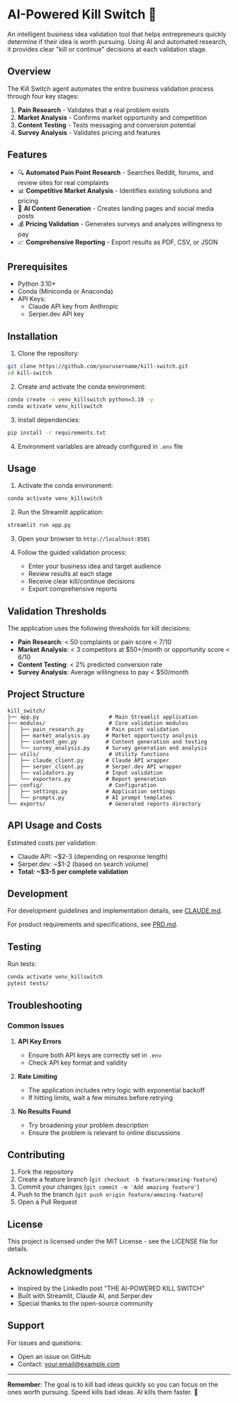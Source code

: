 # AI-Powered Kill Switch 🚦

An intelligent business idea validation tool that helps entrepreneurs quickly determine if their idea is worth pursuing. Using AI and automated research, it provides clear "kill or continue" decisions at each validation stage.

## Overview

The Kill Switch agent automates the entire business validation process through four key stages:
1. **Pain Research** - Validates that a real problem exists
2. **Market Analysis** - Confirms market opportunity and competition
3. **Content Testing** - Tests messaging and conversion potential
4. **Survey Analysis** - Validates pricing and features

## Features

- 🔍 **Automated Pain Point Research** - Searches Reddit, forums, and review sites for real complaints
- 📊 **Competitive Market Analysis** - Identifies existing solutions and pricing
- 📝 **AI Content Generation** - Creates landing pages and social media posts
- 💰 **Pricing Validation** - Generates surveys and analyzes willingness to pay
- 📈 **Comprehensive Reporting** - Export results as PDF, CSV, or JSON

## Prerequisites

- Python 3.10+
- Conda (Miniconda or Anaconda)
- API Keys:
  - Claude API key from Anthropic
  - Serper.dev API key

## Installation

1. Clone the repository:
```bash
git clone https://github.com/yourusername/kill-switch.git
cd kill-switch
```

2. Create and activate the conda environment:
```bash
conda create -n venv_killswitch python=3.10 -y
conda activate venv_killswitch
```

3. Install dependencies:
```bash
pip install -r requirements.txt
```

4. Environment variables are already configured in `.env` file

## Usage

1. Activate the conda environment:
```bash
conda activate venv_killswitch
```

2. Run the Streamlit application:
```bash
streamlit run app.py
```

3. Open your browser to `http://localhost:8501`

4. Follow the guided validation process:
   - Enter your business idea and target audience
   - Review results at each stage
   - Receive clear kill/continue decisions
   - Export comprehensive reports

## Validation Thresholds

The application uses the following thresholds for kill decisions:

- **Pain Research**: < 50 complaints or pain score < 7/10
- **Market Analysis**: < 3 competitors at $50+/month or opportunity score < 6/10
- **Content Testing**: < 2% predicted conversion rate
- **Survey Analysis**: Average willingness to pay < $50/month

## Project Structure

```
kill_switch/
├── app.py                      # Main Streamlit application
├── modules/                    # Core validation modules
│   ├── pain_research.py       # Pain point validation
│   ├── market_analysis.py     # Market opportunity analysis
│   ├── content_gen.py         # Content generation and testing
│   └── survey_analysis.py     # Survey generation and analysis
├── utils/                      # Utility functions
│   ├── claude_client.py       # Claude API wrapper
│   ├── serper_client.py       # Serper.dev API wrapper
│   ├── validators.py          # Input validation
│   └── exporters.py           # Report generation
├── config/                     # Configuration
│   ├── settings.py            # Application settings
│   └── prompts.py             # AI prompt templates
└── exports/                    # Generated reports directory
```

## API Usage and Costs

Estimated costs per validation:
- Claude API: ~$2-3 (depending on response length)
- Serper.dev: ~$1-2 (based on search volume)
- **Total: ~$3-5 per complete validation**

## Development

For development guidelines and implementation details, see [CLAUDE.md](CLAUDE.md).

For product requirements and specifications, see [PRD.md](PRD.md).

## Testing

Run tests:
```bash
conda activate venv_killswitch
pytest tests/
```

## Troubleshooting

### Common Issues

1. **API Key Errors**
   - Ensure both API keys are correctly set in `.env`
   - Check API key format and validity

2. **Rate Limiting**
   - The application includes retry logic with exponential backoff
   - If hitting limits, wait a few minutes before retrying

3. **No Results Found**
   - Try broadening your problem description
   - Ensure the problem is relevant to online discussions

## Contributing

1. Fork the repository
2. Create a feature branch (`git checkout -b feature/amazing-feature`)
3. Commit your changes (`git commit -m 'Add amazing feature'`)
4. Push to the branch (`git push origin feature/amazing-feature`)
5. Open a Pull Request

## License

This project is licensed under the MIT License - see the LICENSE file for details.

## Acknowledgments

- Inspired by the LinkedIn post "THE AI-POWERED KILL SWITCH"
- Built with Streamlit, Claude AI, and Serper.dev
- Special thanks to the open-source community

## Support

For issues and questions:
- Open an issue on GitHub
- Contact: your.email@example.com

---

**Remember**: The goal is to kill bad ideas quickly so you can focus on the ones worth pursuing. Speed kills bad ideas. AI kills them faster. 🚀